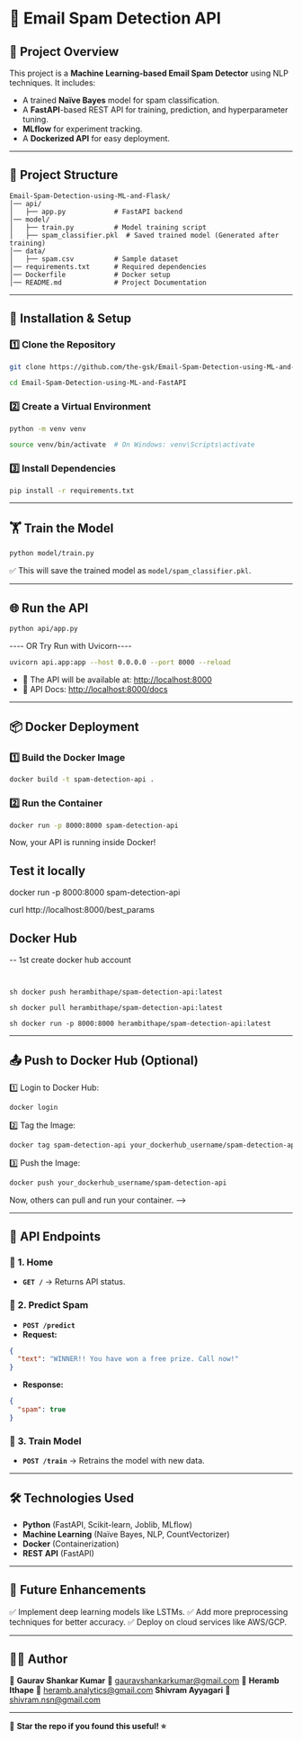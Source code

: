 # 📧 Email Spam Detection API

## 📌 Project Overview
This project is a **Machine Learning-based Email Spam Detector** using NLP techniques. It includes:
- A trained **Naïve Bayes** model for spam classification.
- A **FastAPI**-based REST API for training, prediction, and hyperparameter tuning.
- **MLflow** for experiment tracking.
- A **Dockerized API** for easy deployment.

---

## 📂 Project Structure
```
Email-Spam-Detection-using-ML-and-Flask/
│── api/
│   ├── app.py            # FastAPI backend
│── model/
│   ├── train.py          # Model training script
│   ├── spam_classifier.pkl  # Saved trained model (Generated after training)
│── data/
│   ├── spam.csv          # Sample dataset
│── requirements.txt      # Required dependencies
│── Dockerfile            # Docker setup
│── README.md             # Project Documentation
```

---

## 🚀 Installation & Setup
### 1️⃣ Clone the Repository
```sh
git clone https://github.com/the-gsk/Email-Spam-Detection-using-ML-and-FastAPI.git
```
```sh
cd Email-Spam-Detection-using-ML-and-FastAPI
```

### 2️⃣ Create a Virtual Environment
```sh
python -m venv venv
```
```sh
source venv/bin/activate  # On Windows: venv\Scripts\activate
```

### 3️⃣ Install Dependencies
```sh
pip install -r requirements.txt
```

---

## 🏋️ Train the Model
```sh
python model/train.py
```
✅ This will save the trained model as `model/spam_classifier.pkl`.

---

## 🌐 Run the API
```sh
python api/app.py
```
---- OR Try Run with Uvicorn----
```sh
uvicorn api.app:app --host 0.0.0.0 --port 8000 --reload
```
- 🔹 The API will be available at: [http://localhost:8000](http://localhost:8000)
- 🔹 API Docs: [http://localhost:8000/docs](http://localhost:8000/docs)

---

## 📦 Docker Deployment
### 1️⃣ Build the Docker Image
```sh
docker build -t spam-detection-api .
```
### 2️⃣ Run the Container
```sh
docker run -p 8000:8000 spam-detection-api
```
Now, your API is running inside Docker!

## Test it locally

docker run -p 8000:8000 spam-detection-api

curl http://localhost:8000/best_params

## Docker Hub

-- 1st create docker hub account
```sh  docker login
```

```sh docker tag spam-detection-api herambithape/spam-detection-api:latest 
```

```sh docker push herambithape/spam-detection-api:latest   ```

```sh docker pull herambithape/spam-detection-api:latest ```

```sh docker run -p 8000:8000 herambithape/spam-detection-api:latest      ```





---

## 📤 Push to Docker Hub (Optional)
1️⃣ Login to Docker Hub:
```sh
docker login
```
2️⃣ Tag the Image:
```sh
docker tag spam-detection-api your_dockerhub_username/spam-detection-api
```
3️⃣ Push the Image:
```sh
docker push your_dockerhub_username/spam-detection-api
```
Now, others can pull and run your container. -->

---

## 📲 API Endpoints
### 🔹 **1. Home**
- **`GET /`** → Returns API status.

### 🔹 **2. Predict Spam**
- **`POST /predict`**
- **Request:**
```json
{
  "text": "WINNER!! You have won a free prize. Call now!"
}
```
- **Response:**
```json
{
  "spam": true
}
```

### 🔹 **3. Train Model**
- **`POST /train`** → Retrains the model with new data.

---

## 🛠 Technologies Used
- **Python** (FastAPI, Scikit-learn, Joblib, MLflow)
- **Machine Learning** (Naïve Bayes, NLP, CountVectorizer)
- **Docker** (Containerization)
- **REST API** (FastAPI)

---

## 📌 Future Enhancements
✅ Implement deep learning models like LSTMs.
✅ Add more preprocessing techniques for better accuracy.
✅ Deploy on cloud services like AWS/GCP.

---

## 👨‍💻 Author
🔹 **Gaurav Shankar Kumar**
📧 gauravshankarkumar@gmail.com 
🔹 **Heramb Ithape**
📧 heramb.analytics@gmail.com 
 **Shivram Ayyagari**
📧 shivram.nsn@gmail.com
  

---

🎯 **Star the repo if you found this useful! ⭐**

